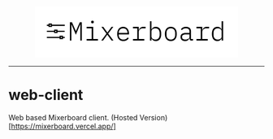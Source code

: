 <p align="center">
  <img src="https://raw.githubusercontent.com/mixerboard/brand/master/logos/logo-1x.png" alt="Mixerboard" />
</p>

-------------------
# web-client
Web based Mixerboard client. (Hosted Version)[https://mixerboard.vercel.app/]
